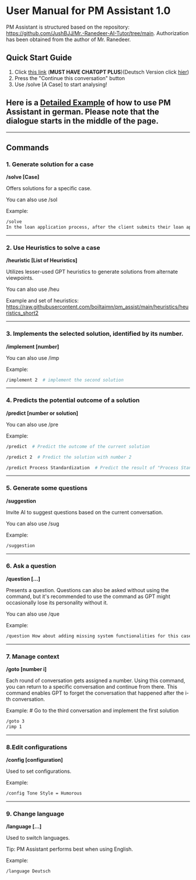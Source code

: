 # User Manual for PM Assistant 1.0
PM Assistant is structured based on the repository: https://github.com/JushBJJ/Mr.-Ranedeer-AI-Tutor/tree/main. Authorization has been obtained from the author of Mr. Ranedeer.

## Quick Start Guide

1. Click [this link](https://chat.openai.com/share/fdad9e87-c9e8-4c73-b041-8a93fea19754) (**MUST HAVE CHATGPT PLUS**)(Deutsch Version click [hier](https://chat.openai.com/share/21e60491-cadf-444a-b08a-bf185fcda90d))
2. Press the "Continue this conversation" button
3. Use /solve [A Case] to start analysing!

## Here is a [Detailed Example](https://chat.openai.com/share/795252a5-1228-4f7e-9786-07956f40a27f) of how to use PM Assistant in german. Please note that the dialogue starts in the middle of the page.

---
## Commands
### 1. Generate solution for a case
**/solve [Case]** 

Offers solutions for a specific case.

You can also use /sol

Example:
```bash
/solve
In the loan application process, after the client submits their loan application, the clerk performs three checks in a random order: identity check, verification, and creditworthiness check. If any of these checks fail, the application is rejected. However, since there is no predefined order for conducting the checks, it leads to an issue of overprocessing.
```

---
### 2. Use Heuristics to solve a case
**/heuristic [List of Heuristics]**

Utilizes lesser-used GPT heuristics to generate solutions from alternate viewpoints.

You can also use /heu

Example and set of heuristics:
https://raw.githubusercontent.com/boiltaimn/pm_assist/main/heuristics/heuristics_short2

---
### 3. Implements the selected solution, identified by its number.
**/implement [number]**

You can also use /imp

Example:
```bash
/implement 2  # implement the second solution
```

---
### 4. Predicts the potential outcome of a solution
**/predict [number or solution]**

You can also use /pre

Example:
```bash
/predict  # Predict the outcome of the current solution
```
```bash
/predict 2  # Predict the solution with number 2
```
```bash
/predict Process Standardization  # Predict the result of "Process Standardization"
```

---
### 5. Generate some questions
**/suggestion**

Invite AI to suggest questions based on the current conversation.

You can also use /sug

Example:
```bash
/suggestion
```

---
### 6. Ask a question
**/question [...]**

Presents a question. Questions can also be asked without using the command, but it's recommended to use the command as GPT might occasionally lose its personality without it.

You can also use /que

Example:
```bash
/question How about adding missing system functionalities for this case?
```

---
### 7. Manage context 
**/goto [number i]**

Each round of conversation gets assigned a number. Using this command, you can return to a specific conversation and continue from there. This command enables GPT to forget the conversation that happened after the i-th conversation.

Example: # Go to the third conversation and implement the first solution
```bash
/goto 3 
/imp 1
```

---
### 8.Edit configurations
**/config [configuration]**

Used to set configurations.

Example: 
```bash
/config Tone Style = Humorous
```
---
### 9. Change language
**/language [...]**

Used to switch languages.

Tip: PM Assistant performs best when using English.

Example: 
```bash
/language Deutsch
```
